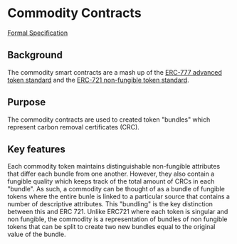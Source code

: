 # Commodity Contracts

[Formal Specification](https://github.com/nori-dot-eco/NIPs/blob/NIP-8-Carbon-Removal-Claim/NIP8_CarbonRemovalClaim.md)

## Background

The commodity smart contracts are a mash up of the [ERC-777 advanced token standard](https://eips.ethereum.org/EIPS/eip-777) and the [ERC-721 non-fungible token standard](https://github.com/ethereum/EIPs/blob/master/EIPS/eip-721.md).

## Purpose

The commodity contracts are used to created token "bundles" which represent carbon removal certificates (CRC).

## Key features

Each commodity token maintains distinguishable non-fungible attributes that differ each bundle from one another. However, they also contain a fungible quality which keeps track of the total amount of CRCs in each "bundle". As such, a commodity can be thought of as a bundle of fungible tokens where the entire bunle is linked to a particular source that contains a number of descriptive attributes. This "bundling" is the key distinction between this and ERC 721. Unlike ERC721 where each token is singular and non fungible, the commodity is a representation of bundles of non fungible tokens that can be split to create two new bundles equal to the original value of the bundle.
